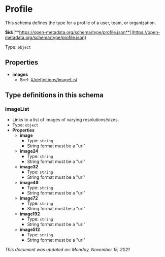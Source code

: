 # Profile

This schema defines the type for a profile of a user, team, or organization.

**$id:**[**https://open-metadata.org/schema/type/profile.json**](https://open-metadata.org/schema/type/profile.json)

Type: `object`

## Properties
- **images**
  - $ref: [#/definitions/imageList](#imagelist)

## Type definitions in this schema

### imageList

- Links to a list of images of varying resolutions/sizes.
- Type: `object`
- **Properties**
  - **image**
    - Type: `string`
    - String format must be a "uri"
  - **image24**
    - Type: `string`
    - String format must be a "uri"
  - **image32**
    - Type: `string`
    - String format must be a "uri"
  - **image48**
    - Type: `string`
    - String format must be a "uri"
  - **image72**
    - Type: `string`
    - String format must be a "uri"
  - **image192**
    - Type: `string`
    - String format must be a "uri"
  - **image512**
    - Type: `string`
    - String format must be a "uri"

_This document was updated on: Monday, November 15, 2021_